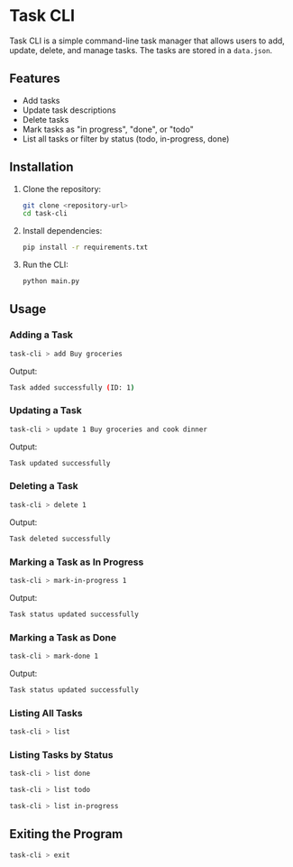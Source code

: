 # Task CLI

Task CLI is a simple command-line task manager that allows users to add, update, delete, and manage tasks. The tasks are stored in a `data.json`.

## Features
- Add tasks
- Update task descriptions
- Delete tasks
- Mark tasks as "in progress", "done", or "todo"
- List all tasks or filter by status (todo, in-progress, done)

## Installation
1. Clone the repository:
   ```sh
   git clone <repository-url>
   cd task-cli
   ```
2. Install dependencies:
   ```sh
   pip install -r requirements.txt
   ```
3. Run the CLI:
   ```sh
   python main.py
   ```

## Usage
### Adding a Task
```sh
task-cli > add Buy groceries
```
Output:
```sh
Task added successfully (ID: 1)
```

### Updating a Task
```sh
task-cli > update 1 Buy groceries and cook dinner
```
Output:
```sh
Task updated successfully
```

### Deleting a Task
```sh
task-cli > delete 1
```
Output:
```sh
Task deleted successfully
```

### Marking a Task as In Progress
```sh
task-cli > mark-in-progress 1
```
Output:
```sh
Task status updated successfully
```

### Marking a Task as Done
```sh
task-cli > mark-done 1
```
Output:
```sh
Task status updated successfully
```

### Listing All Tasks
```sh
task-cli > list
```

### Listing Tasks by Status
```sh
task-cli > list done
```
```sh
task-cli > list todo
```
```sh
task-cli > list in-progress
```

## Exiting the Program
```sh
task-cli > exit
```
